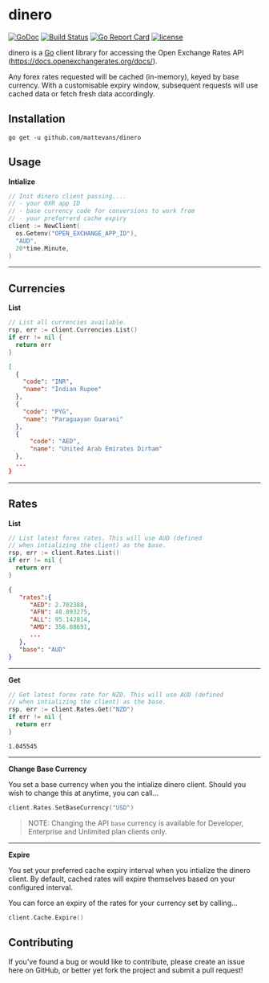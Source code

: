 # dinero

[![GoDoc](https://godoc.org/github.com/mattevans/dinero?status.svg)](https://godoc.org/github.com/mattevans/dinero)
[![Build Status](https://travis-ci.org/mattevans/dinero.svg?branch=master)](https://travis-ci.org/mattevans/dinero)
[![Go Report Card](https://goreportcard.com/badge/github.com/mattevans/dinero)](https://goreportcard.com/report/github.com/mattevans/dinero)
[![license](https://img.shields.io/github/license/mashape/apistatus.svg)](https://github.com/mattevans/dinero/blob/master/LICENSE)

dinero is a [Go](http://golang.org) client library for accessing the Open Exchange Rates API (https://docs.openexchangerates.org/docs/).

Any forex rates requested will be cached (in-memory), keyed by base currency. With a customisable expiry window, subsequent requests will use cached data or fetch fresh data accordingly.

Installation
-----------------

`go get -u github.com/mattevans/dinero`

Usage
-----------------

**Intialize**

```go
// Init dinero client passing....
// - your OXR app ID
// - base currency code for conversions to work from
// - your preferrerd cache expiry
client := NewClient(
  os.Getenv("OPEN_EXCHANGE_APP_ID"), 
  "AUD",
  20*time.Minute,
)
```

---

## Currencies

**List**

```go
// List all currencies available.
rsp, err := client.Currencies.List()
if err != nil {
  return err
}
```

```json
[
  {
    "code": "INR",
    "name": "Indian Rupee"
  },
  {
    "code": "PYG",
    "name": "Paraguayan Guarani"
  },
  {
      "code": "AED",
      "name": "United Arab Emirates Dirham"
  },
  ...
}
```

---

## Rates

**List**

```go
// List latest forex rates. This will use AUD (defined 
// when intializing the client) as the base.
rsp, err := client.Rates.List()
if err != nil {
  return err
}
```

```json
{
   "rates":{
      "AED": 2.702388,
      "AFN": 48.893275,
      "ALL": 95.142814,
      "AMD": 356.88691,
      ...
   },
   "base": "AUD"
}
```

---

**Get**

```go
// Get latest forex rate for NZD. This will use AUD (defined 
// when intializing the client) as the base.
rsp, err := client.Rates.Get("NZD")
if err != nil {
  return err
}
```

```
1.045545
```

---

**Change Base Currency**

You set a base currency when you the intialize dinero client. Should you wish to change this at anytime, you can call...

```go
client.Rates.SetBaseCurrency("USD")
```

> NOTE: Changing the API `base` currency is available for Developer, Enterprise and Unlimited plan clients only.

---

**Expire**

You set your preferred cache expiry interval when you intialize the dinero client. By default, cached rates will expire themselves based on your configured interval.

You can force an expiry of the rates for your currency set by calling...

```go
client.Cache.Expire()
```

Contributing
-----------------
If you've found a bug or would like to contribute, please create an issue here on GitHub, or better yet fork the project and submit a pull request!
